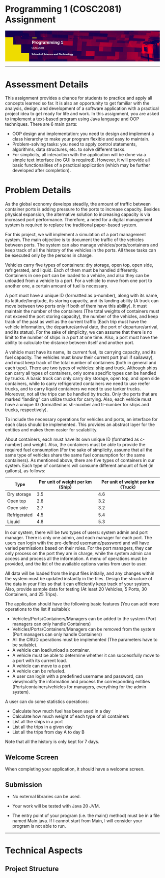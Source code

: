 # Programming 1 (COSC2081) Assignment
![banner](Banner.png)

***

# Assessment Details

This assignment provides a chance for students to practice and apply all concepts learned so far. It is also an opportunity to get familiar with the analysis, design, and development of a software application with a practical project idea to get ready for life and work. In this assignment, you are
asked to implement a text-based program using Java language and OOP techniques. There are 6 main parts:

- OOP design and implementation: you need to design and implement a class hierarchy to make your program flexible and easy to maintain. 
- Problem-solving tasks: you need to apply control statements, algorithms, data structures, etc. to solve different tasks. 
- For simplicity, all interaction with the application will be done via a simple text interface (no GUI is required). However, it will provide all basic functionalities of a practical application (which may be further developed after completion). 

# Problem Details

As the global economy develops steadily, the amount of traffic between container ports is adding pressure to the ports to increase capacity. Besides physical expansion, the alternative solution to increasing capacity is via increased port performance. Therefore, a need for a digital management system is required to replace the traditional paper-based system.


For this project, we will implement a simulation of a port management system. The main objective
is to document the traffic of the vehicles between ports. The system can also manage
vehicles/ports/containers and keep track of all the history of the vehicles in the ports. All these
tasks can be executed only by the persons in charge.


Vehicles carry five types of containers: dry storage, open top, open side, refrigerated, and liquid.
Each of them must be handled differently. Containers in one port can be loaded to a vehicle, and
also they can be unloaded from a vehicle to a port. For a vehicle to move from one port to another
one, a certain amount of fuel is necessary.


A port must have a unique ID (formatted as p-number), along with its name, its latitude/longitude,
its storing capacity, and its landing ability (A truck can move between two ports only if both of them
have this ability). It must maintain the number of the containers (The total weights of containers
must not exceed the port storing capacity), the number of the vehicles, and keep track of the past
as well as the current traffic (Each trip must have the vehicle information, the departure/arrival
date, the port of departure/arrival, and its status). For the sake of simplicity, we can assume that
there is no limit to the number of ships in a port at one time. Also, a port must have the ability to
calculate the distance between itself and another port.


A vehicle must have its name, its current fuel, its carrying capacity, and its fuel capacity. The
vehicles must know their current port (null if sailaway), and must keep track of the total number of
containers (both in general and each type). There are two types of vehicles: ship and truck.
Although ships can carry all types of containers, only some specific types can be handled by
trucks. A basic truck can only carry dry storage, open top, and open side containers, while to carry
refrigerated containers we need to use reefer trucks, and to carry liquid containers we need to use
tanker trucks. Moreover, not all the trips can be handled by trucks. Only the ports that are marked
“landing” can utilize trucks for carrying. Also, each vehicle must have a unique ID (formatted as
sh-number and tr-number for ships and trucks, respectively).


To include the necessary operations for vehicles and ports, an interface for each class should be
implemented. This provides an abstract layer for the entities and makes them easier for scalability.


About containers, each must have its own unique ID (formatted as c-number) and weight. Also,
the containers must be able to provide the required fuel consumption (For the sake of simplicity,
assume that all the same type of vehicles share the same fuel consumption for the same
containers). As mentioned above, there are five types of containers in our system. Each type of
containers will consume different amount of fuel (in gallons), as follows:


| Type         | Per unit of weight per km (Ship) | Per unit of weight per km (Truck) |
|--------------|-----------------------------------|------------------------------------|
| Dry storage  | 3.5                              | 4.6                               |
| Open top     | 2.8                              | 3.2                               |
| Open side    | 2.7                              | 3.2                               |
| Refrigerated | 4.5                              | 5.4                               |
| Liquid       | 4.8                              | 5.3                               |


In our system, there will be two types of users: system admin and port manager. There is only one
admin, and each manager for each port. The users can login with the pre-defined
username/password and will have varied permissions based on their roles. For the port managers,
they can only process on the port they are in charge, while the system admin can access and
process all the information. A menu of operations must be provided, and the list of the available
options varies from user to user.


All data will be loaded from the input files initially, and any changes within the system must be
updated instantly in the files. Design the structure of the data in your files so that it can efficiently
keep track of your system. Also, provide sample data for testing (At least 20 Vehicles, 5 Ports, 30
Containers, and 25 Trips).


The application should have the following basic features (You can add more operations to the list if
suitable):

- Vehicles/Ports/Containers/Managers can be added to the system (Port managers can only handle Containers)
- Vehicles/Ports/Containers/Managers can be removed from the system (Port managers can only handle Containers)
- All the CRUD operations must be implemented (The parameters have to be suitable).
- A vehicle can load/unload a container.
- A vehicle must be able to determine whether it can successfully move to a port with its current load.
- A vehicle can move to a port.
- A vehicle can be refueled.
- A user can login with a predefined username and password, can view/modify the
information and process the corresponding entities (Ports/containers/vehicles for
managers, everything for the admin system).

A user can do some statistics operations:
- Calculate how much fuel has been used in a day
- Calculate how much weight of each type of all containers
- List all the ships in a port
- List all the trips in a given day
- List all the trips from day A to day B


Note that all the history is only kept for 7 days.

## Welcome Screen

When completing your application, it should have a welcome screen.

## Submission

- No external libraries can be used. 

- Your work will be tested with Java 20 JVM. 

- The entry point of your program (i.e. the main() method) must be in a file named Main.java. If I cannot start from Main, I will consider your program is not able to run. 

***

# Technical Aspects

## Project Structure